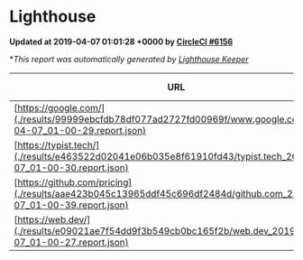 
# Lighthouse

**Updated at 2019-04-07 01:01:28 +0000 by [CircleCI #6156](https://circleci.com/gh/ItinerisLtd/lighthouse-keeper-example/6156)**

**This report was automatically generated by [Lighthouse Keeper](https://github.com/itinerisltd/lighthouse-keeper)*

| URL | Performance | Accessibility | Best Practices | SEO | PWA | Updated At |
| --- | --- | --- | --- | --- | --- | --- |
| [https://google.com/](./results/99999ebcfdb78df077ad2727fd00969f/www.google.com_2019-04-07_01-00-29.report.json) | 0.94 | 0.71 | 0.93 | 0.82 | 0.58 | 2019-04-07T01:00:29.616Z |
| [https://typist.tech/](./results/e463522d02041e06b035e8f61910fd43/typist.tech_2019-04-07_01-00-30.report.json) | 1 |  |  |  |  | 2019-04-07T01:00:30.342Z |
| [https://github.com/pricing](./results/aae423b045c13965ddf45c696df2484d/github.com_2019-04-07_01-00-39.report.json) | 0.86 | 0.89 | 0.93 | 0.9 | 0.58 | 2019-04-07T01:00:39.358Z |
| [https://web.dev/](./results/e09021ae7f54dd9f3b549cb0bc165f2b/web.dev_2019-04-07_01-00-27.report.json) | 0.96 | 0.93 | 1 | 0.96 | 1 | 2019-04-07T01:00:27.010Z |
